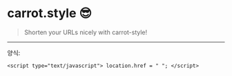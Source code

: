 # carrot.style 😎

> Shorten your URLs nicely with carrot-style!

---

양식:

```
<script type="text/javascript"> location.href = " "; </script>
```
